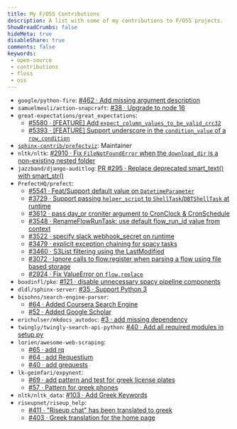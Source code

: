 ```yaml
---
title: My F/OSS Contributions
description: A list with some of my contributions to F/OSS projects.
ShowBreadCrumbs: false
hideMeta: true
disableShare: true
comments: false
keywords:
 - open-source
 - contributions
 - floss
 - oss
---
```


 - `google/python-fire`: [#462 · Add missing argument description](https://github.com/google/python-fire/pull/462)
 - `samuelmeuli/action-snapcraft`: [#38 · Upgrade to node 16](https://github.com/samuelmeuli/action-snapcraft/pull/38)
 - `great-expectations/great_expectations`:
   - [#5580 · \[FEATURE\] Add `expect_column_values_to_be_valid_crc32`](https://github.com/great-expectations/great_expectations/pull/5580)
   - [#5393 · \[FEATURE\] Support underscore in the `condition_value` of a `row_condition`](https://github.com/great-expectations/great_expectations/pull/5393)
 - [`sphinx-contrib/prefectviz`](https://github.com/sphinx-contrib/prefectviz): Maintainer
 - `nltk/nltk`: [#2910 · Fix `FileNotFoundError` when the `download_dir` is a non-existing nested folder](https://github.com/nltk/nltk/pull/2910)
 - `jazzband/django-auditlog`: [PR #295 · Replace deprecated smart_text() with smart_str()](https://github.com/jazzband/django-auditlog/pull/295)
 - `PrefectHQ/prefect`: 
   - [#5541 · Feat/Support default value on `DatetimeParameter`](https://github.com/PrefectHQ/prefect/pull/5541) 
   - [#3729 · Support passing `helper_script` to `ShellTask`/`DBTShellTask` at runtime](https://github.com/PrefectHQ/prefect/pull/3729) 
   - [#3612 · pass day_or croniter argument to CronClock & CronSchedule](https://github.com/PrefectHQ/prefect/pull/3612)
   - [#3548 · RenameFlowRunTask: use default flow_run_id value from context](https://github.com/PrefectHQ/prefect/pull/3548)
   - [#3522 · specify slack webhook_secret on runtime](https://github.com/PrefectHQ/prefect/pull/3522)
   - [#3479 · explicit exception chaining for spacy tasks](https://github.com/PrefectHQ/prefect/pull/3479)
   - [#3460 · S3List filtering using the LastModified ](https://github.com/PrefectHQ/prefect/pull/3460)
   - [#3072 · Ignore calls to flow.register when parsing a flow using file based storage](https://github.com/PrefectHQ/prefect/pull/3072)
   - [#2924 · Fix ValueError on `flow.replace`](https://github.com/PrefectHQ/prefect/pull/2924)
 - `boudinfl/pke`: [#121 · disable unnecessary spacy pipeline components](https://github.com/boudinfl/pke/pull/121)
 - `dldl/sphinx-server`: [#35 · Support Python 3](https://github.com/dldl/sphinx-server/pull/35)
 - `bisohns/search-engine-parser`:
   - [#64 · Added Coursera Search Engine](https://github.com/bisohns/search-engine-parser/pull/64)
   - [#52 · Added Google Scholar](https://github.com/bisohns/search-engine-parser/pull/52)
 - `erichulser/mkdocs_autodoc`: [#3 · add missing dependency](https://github.com/erichulser/mkdocs_autodoc/pull/3)
 - `twingly/twingly-search-api-python`: [#40 · Add all required modules in setup.py](https://github.com/twingly/twingly-search-api-python/pull/40)
 - `lorien/awesome-web-scraping`:
   - [#65 · add rq](https://github.com/lorien/awesome-web-scraping/pull/65)
   - [#64 · add Requestium](https://github.com/lorien/awesome-web-scraping/pull/64)
   - [#40 · add grequests](https://github.com/lorien/awesome-web-scraping/pull/40)
 - `lk-geimfari/expynent`:
   - [#69 · add pattern and test for greek license plates](https://github.com/lk-geimfari/expynent/pull/69)
   - [#57 · Pattern for greek phones](https://github.com/lk-geimfari/expynent/pull/57)
 - `nltk/nltk_data`: [#103 · Add Greek Keywords](https://github.com/nltk/nltk_data/pull/103)
 - `riseupnet/riseup_help`:
   - [#411 · "Riseup chat" has been translated to greek](https://github.com/riseupnet/riseup_help/pull/411)
   - [#403 · Greek translation for the home page](https://github.com/riseupnet/riseup_help/pull/403)